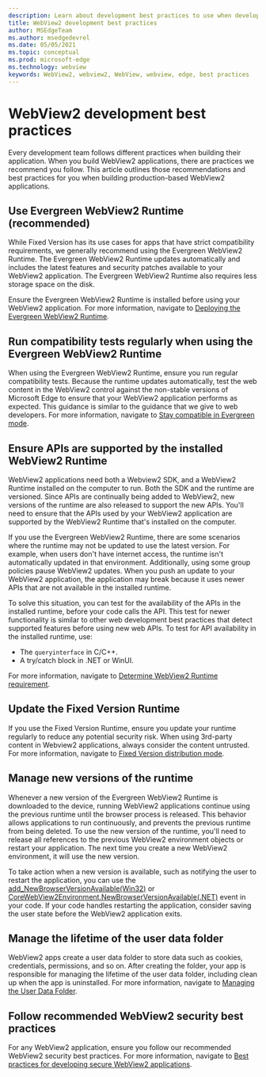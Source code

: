 ```yaml
---
description: Learn about development best practices to use when developing your WebView2 application.
title: WebView2 development best practices  
author: MSEdgeTeam
ms.author: msedgedevrel
ms.date: 05/05/2021
ms.topic: conceptual
ms.prod: microsoft-edge
ms.technology: webview
keywords: WebView2, webview2, WebView, webview, edge, best practices  
---
```

# WebView2 development best practices  

Every development team follows different practices when building their application. When you build WebView2 applications, there are practices we recommend you follow. This article outlines those recommendations and best practices for you when building production-based WebView2 applications.


## Use Evergreen WebView2 Runtime (recommended)  

While Fixed Version has its use cases for apps that have strict compatibility requirements, we generally recommend using the Evergreen WebView2 Runtime.  The Evergreen WebView2 Runtime updates automatically and includes the latest features and security patches available to your WebView2 application. The Evergreen WebView2 Runtime also requires less storage space on the disk.

Ensure the Evergreen WebView2 Runtime is installed before using your WebView2 application.  For more information, navigate to [Deploying the Evergreen WebView2 Runtime][Webview2ConceptsDistributionDeployingEvergreenWebview2Runtime].  

## Run compatibility tests regularly when using the Evergreen WebView2 Runtime

When using the Evergreen WebView2 Runtime, ensure you run regular compatibility tests. Because the runtime updates automatically, test the web content in the WebView2 control against the non-stable versions of Microsoft Edge to ensure that your WebView2 application performs as expected. This guidance is similar to the guidance that we give to web developers. For more information, navigate to [Stay compatible in Evergreen mode][Webview2ConceptsDistributionStayCompatibleEvergreenMode].

## Ensure APIs are supported by the installed WebView2 Runtime

WebView2 applications need both a Webview2 SDK, and a WebView2 Runtime installed on the computer to run. Both the SDK and the runtime are versioned. Since APIs are continually being added to WebView2, new versions of the runtime are also released to support the new APIs. You'll need to ensure that the APIs used by your WebView2 application are supported by the WebView2 Runtime that's installed on the computer. 

If you use the Evergreen WebView2 Runtime, there are some scenarios where the runtime may not be updated to use the latest version. For example, when users don't have internet access, the runtime isn't  automatically updated in that environment. Additionally, using some group policies pause WebView2 updates. When you push an update to your WebView2 application, the application may break because it uses newer APIs that are not available in the installed runtime.   
 
To solve this situation, you can test for the availability of the APIs in the installed runtime, before your code calls the API. This test for newer functionality is similar to other web development best practices that detect supported features before using new web APIs. To test for API availability in the installed runtime, use:
* The `queryinterface` in C/C++. 
* A try/catch block in .NET or WinUI. 
    
For more information, navigate to [Determine WebView2 Runtime requirement][Webview2ConceptsVersioningDetermineWebview2RuntimeRequirement].  

## Update the Fixed Version Runtime  

If you use the Fixed Version Runtime, ensure you update your runtime regularly to reduce any potential security risk. When using 3rd-party content in Webview2 applications, always consider the content untrusted.  For more information, navigate to [Fixed Version distribution mode][Webview2ConceptsDistributionFixedVersionDistributionMode].  

## Manage new versions of the runtime  

Whenever a new version of the Evergreen WebView2 Runtime is downloaded to the device, running WebView2 applications continue using the previous runtime until the browser process is released. This behavior allows applications to run continuously, and prevents the previous runtime from being deleted. To use the new version of the runtime, you'll need to release all references to the previous WebView2 environment objects or restart your application. The next time you create a new WebView2 environment, it will use the new version.

To take action when a new version is available, such as notifying the user to restart the application, you can use the [add_NewBrowserVersionAvailable(Win32)][Webview2ReferenceaddNewBrowserVersionAvailable] or [CoreWebView2Environment.NewBrowserVersionAvailable(.NET)][Webview2ReferenceNewBrowserVersionAvailable] event in your code. If your code handles restarting the application, consider saving the user state before the WebView2 application exits.  

## Manage the lifetime of the user data folder 
WebView2 apps create a user data folder to store data such as cookies, credentials, permissions, and so on. After creating the folder, your app is responsible for managing the lifetime of the user data folder, including clean up when the app is uninstalled.  For more information, navigate to [Managing the User Data Folder][Webview2ConceptsUserDataFolder].  

## Follow recommended WebView2 security best practices 
For any WebView2 application, ensure you follow our recommended WebView2 security best practices.  For more information, navigate to [Best practices for developing secure WebView2 applications][Webview2ConceptsSecurity].  


<!-- links -->  

[Webview2ConceptsDistributionDeployingEvergreenWebview2Runtime]: ../concepts/distribution.md#deploying-the-evergreen-webview2-runtime "Deploying the Evergreen WebView2 Runtime - Distribution of apps using WebView2 | Microsoft Docs"  
[Webview2ConceptsDistributionFixedVersionDistributionMode]: ../concepts/distribution.md#fixed-version-distribution-mode "Fixed Version distribution mode - Distribution of apps using WebView2 | Microsoft Docs"  
[Webview2ConceptsDistributionStayCompatibleEvergreenMode]: ../concepts/distribution.md#stay-compatible-in-evergreen-mode "Stay compatible in Evergreen mode - Distribution of apps using WebView2 | Microsoft Docs"  
[Webview2ConceptsSecurity]: ../concepts/security.md "Best practices for developing secure WebView2 applications | Microsoft Docs"  
[Webview2ConceptsUserDataFolder]: ../concepts/user-data-folder.md "Manage the User Data Folder | Microsoft Docs"  
[Webview2ConceptsVersioningDetermineWebview2RuntimeRequirement]: ../concepts/versioning.md#determine-webview2-runtime-requirement "Determine WebView2 Runtime requirement - Understand WebView2 SDK versions | Microsoft Docs"  
[Webview2GetStartedWin32]: ../get-started/win32.md "Get started with WebView2 | Microsoft Docs"  
[Webview2GetStartedWinforms]: ../get-started/winforms.md "Get started with WebView2 in Windows Forms | Microsoft Docs"  
[Webview2GetStartedWinui]: ../get-started/winui.md "Get started with WebView2 in WinUI 3 (Preview) | Microsoft Docs"  
[Webview2GetStartedWpf]: ../get-started/wpf.md "Get started with WebView2 in WPF | Microsoft Docs"  
[Webview2ReferenceaddNewBrowserVersionAvailable]: https://docs.microsoft.com/microsoft-edge/webview2/reference/win32/icorewebview2environment#add_newbrowserversionavailable "add_NewBrowserVersionAvailable | Microsoft Docs"  
[Webview2ReferenceNewBrowserVersionAvailable]: https://docs.microsoft.com/dotnet/api/microsoft.web.webview2.core.corewebview2environment.newbrowserversionavailable "CoreWebView2Environment.NewBrowserVersionAvailable Event | Microsoft Docs"  